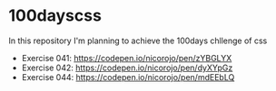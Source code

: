 # 100dayscss
In this repository I'm planning to achieve the 100days chllenge of css

- Exercise 041: https://codepen.io/nicorojo/pen/zYBGLYX
- Exercise 042: https://codepen.io/nicorojo/pen/dyXYpGz
- Exercise 044: https://codepen.io/nicorojo/pen/mdEEbLQ
